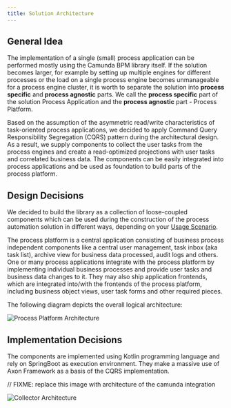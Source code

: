 ```yaml
---
title: Solution Architecture
---
```


## General Idea

The implementation of a single (small) process application can be performed mostly using the Camunda BPM library itself. If the
solution becomes larger, for example by setting up multiple engines for different processes or the load on a single process
engine becomes unmanageable for a process engine cluster, it is worth to separate the solution into __process specific__ and
__process agnostic__ parts. We call the __process specific__ part of the solution Process Application and the __process agnostic__
part - Process Platform.


Based on the assumption of the asymmetric read/write characteristics of task-oriented process applications, we decided
to apply Command Query Responsibility Segregation (CQRS) pattern during the architectural design. As a result, we supply
components to collect the user tasks from the process engines and create a read-optimized projections with user tasks
and correlated business data. The components can be easily integrated into process applications and be used as foundation
to build parts of the process platform.

## Design Decisions

We decided to build the library as a collection of loose-coupled components which can be used during the construction
of the process automation solution in different ways, depending on your [Usage Scenario](../../examples/scenarios).

The process platform is a central application consisting of business process independent components like a central user management,
task inbox (aka task list), archive view for business data processed, audit logs and others. One or many process applications
integrate with the process platform by implementing individual business processes and provide user tasks and business data changes to it.
They may also ship application frontends, which are integrated into/with the frontends of the process platform, including business
object views, user task forms and other required pieces.

The following diagram depicts the overall logical architecture:

![Process Platform Architecture](../../img/process-platform-architecture.png)


## Implementation Decisions

The components are implemented using Kotlin programming language and rely on SpringBoot as execution environment.
They make a massive use of Axon Framework as a basis of the CQRS implementation.

// FIXME: replace this image with architecture of the camunda integration

![Collector Architecture](../../img/architecture-collector.png)
